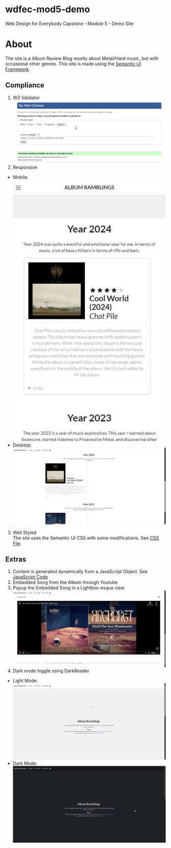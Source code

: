# wdfec-mod5-demo
Web Design for Everybody Capstone - Module 5 - Demo Site

# About
The site is a Album Review Blog mostly about Metal/Hard music, but with occasional other genres. This site is made using the [Semantic UI Framework](https://semantic-ui.com/).

## Compliance
1. W3 Validator  
![](images/w3validator.png)
2. Responsive  
- Mobile:
![](images/mobile.png)
- Desktop: 
![](images/desktop.png)
3. Well Styled  
The site uses the Semantic UI CSS with some modifications. See [CSS File](css/styles.css).

## Extras
1. Content is generated dynamically from a JavaScript Object. See [JavaScript Code](/js/javascript.js)
2. Embedded Song from the Album through Youtube
3. Popup the Embedded Song in a Lightbox-esque view  
![](images/embedded_youtube_popup.png)
4. Dark mode toggle using DarkReader
- Light Mode:
![](images/lightmode.png)
- Dark Mode:
![](images/darkmode.png)